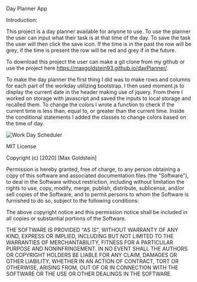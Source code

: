 Day Planner App

Introduction:

This project is a day planner available for anyone to use. To use the planner the user can input what their task is at that time of the day. To save the task the user will then click the save icon. If the time is in the past the row will be grey, if the time is present the row will be red and grey if in the future.

To download this project the user can make a git clone from my github or use the project here https://maxgoldstein93.github.io/dayPlanner/.

To make the day planner the first thing I did was to make rows and columns for each part of the workday utilizing bootstrap. I then used moment.js to display the current date in the header making use of jquery. From there I worked on storage with javascript and saved the inputs to local storage and recalled them. To change the colors I wrote a function to check if the current time is less than, equal to, or greater than the current time. Inside the conditional statements I added the classes to change colors based on the time of day.

![Work Day Scheduler](https://user-images.githubusercontent.com/69087369/92977878-2bf70900-f45c-11ea-946c-d769b08c2c28.gif)

MIT License

Copyright (c) [2020] [Max Goldstein]

Permission is hereby granted, free of charge, to any person obtaining a copy
of this software and associated documentation files (the "Software"), to deal
in the Software without restriction, including without limitation the rights
to use, copy, modify, merge, publish, distribute, sublicense, and/or sell
copies of the Software, and to permit persons to whom the Software is
furnished to do so, subject to the following conditions:

The above copyright notice and this permission notice shall be included in all
copies or substantial portions of the Software.

THE SOFTWARE IS PROVIDED "AS IS", WITHOUT WARRANTY OF ANY KIND, EXPRESS OR
IMPLIED, INCLUDING BUT NOT LIMITED TO THE WARRANTIES OF MERCHANTABILITY,
FITNESS FOR A PARTICULAR PURPOSE AND NONINFRINGEMENT. IN NO EVENT SHALL THE
AUTHORS OR COPYRIGHT HOLDERS BE LIABLE FOR ANY CLAIM, DAMAGES OR OTHER
LIABILITY, WHETHER IN AN ACTION OF CONTRACT, TORT OR OTHERWISE, ARISING FROM,
OUT OF OR IN CONNECTION WITH THE SOFTWARE OR THE USE OR OTHER DEALINGS IN THE
SOFTWARE.





